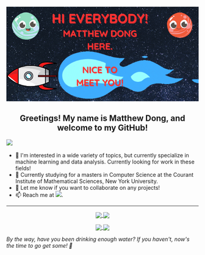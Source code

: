 <p align="center">
  <img src="https://github.com/Matt-J-Dong/Matt-J-Dong/blob/main/Matt-J-Dong.gif" alt="Hi Everybody!">
</p>

<h2 align="center">Greetings! My name is Matthew Dong, and welcome to my GitHub!</h2>

<a href="https://linkedin.com/in/Matt-J-Dong" target="_blank"><img src="https://img.shields.io/badge/LinkedIn-Matt--J--Dong-blue"></a>


- 👀 I'm interested in a wide variety of topics, but currently specialize in machine learning and data analysis. Currently looking for work in these fields!
- 🌱 Currently studying for a masters in Computer Science at the Courant Institute of Mathematical Sciences, New York University.
- 💞️ Let me know if you want to collaborate on any projects!
- 📫 Reach me at <a href="mailto:matthew.dong@nyu.edu" target="_blank"><img src="https://img.shields.io/badge/Email-matthew.dong@nyu.edu-yellow"></a>.

<hr>

<p align="center">
  <a href="https://github.com/Matt-J-Dong?tab=repositories">
    <img height=210 align="center" src="https://github-readme-stats.vercel.app/api?username=Matt-J-Dong&rank_icon=github&include_all_commits=true&show=prs_merged"/>
  </a>
  <a href="https://github.com/Matt-J-Dong?tab=repositories">
    <img height=210 align="center" src="https://github-readme-stats.vercel.app/api/top-langs/?username=Matt-J-Dong&layout=donut&card_width=330"/>
  </a>
</p>

<p align="center">
  <a href="https://github.com/Matt-J-Dong/VentureAI">
    <img align="center" src="https://github-readme-stats.vercel.app/api/pin/?username=Matt-J-Dong&repo=VentureAI"/>
  </a>
  <a href="https://github.com/Matt-J-Dong/MulticoreChess">
    <img align="center" src="https://github-readme-stats.vercel.app/api/pin/?username=Matt-J-Dong&repo=MulticoreChess"/>
  </a>
</p>

*By the way, have you been drinking enough water? If you haven't, now's the time to go get some! 🚰*

<!---
Bonus comment! Brownie points to you if you're reading this ;)
References for README shenanigans: 
Badges: https://img.shields.io/badges/static-badge
README Stats: https://github.com/anuraghazra/github-readme-stats
--->
